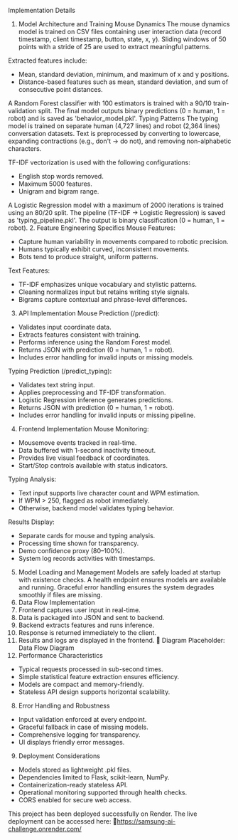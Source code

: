 Implementation Details
1. Model Architecture and Training
Mouse Dynamics
The mouse dynamics model is trained on CSV files containing user interaction data (record timestamp, client timestamp, button, state, x, y). Sliding windows of 50 points with a stride of 25 are used to extract meaningful patterns.

Extracted features include:
- Mean, standard deviation, minimum, and maximum of x and y positions.
- Distance-based features such as mean, standard deviation, and sum of consecutive point distances.

A Random Forest classifier with 100 estimators is trained with a 90/10 train-validation split. The final model outputs binary predictions (0 = human, 1 = robot) and is saved as 'behavior_model.pkl'.
Typing Patterns
The typing model is trained on separate human (4,727 lines) and robot (2,364 lines) conversation datasets. Text is preprocessed by converting to lowercase, expanding contractions (e.g., don't → do not), and removing non-alphabetic characters.

TF-IDF vectorization is used with the following configurations:
- English stop words removed.
- Maximum 5000 features.
- Unigram and bigram range.

A Logistic Regression model with a maximum of 2000 iterations is trained using an 80/20 split. The pipeline (TF-IDF → Logistic Regression) is saved as 'typing_pipeline.pkl'. The output is binary classification (0 = human, 1 = robot).
2. Feature Engineering Specifics
Mouse Features:
- Capture human variability in movements compared to robotic precision.
- Humans typically exhibit curved, inconsistent movements.
- Bots tend to produce straight, uniform patterns.

Text Features:
- TF-IDF emphasizes unique vocabulary and stylistic patterns.
- Cleaning normalizes input but retains writing style signals.
- Bigrams capture contextual and phrase-level differences.
3. API Implementation
Mouse Prediction (/predict):
- Validates input coordinate data.
- Extracts features consistent with training.
- Performs inference using the Random Forest model.
- Returns JSON with prediction (0 = human, 1 = robot).
- Includes error handling for invalid inputs or missing models.

Typing Prediction (/predict_typing):
- Validates text string input.
- Applies preprocessing and TF-IDF transformation.
- Logistic Regression inference generates predictions.
- Returns JSON with prediction (0 = human, 1 = robot).
- Includes error handling for invalid inputs or missing pipeline.
4. Frontend Implementation
Mouse Monitoring:
- Mousemove events tracked in real-time.
- Data buffered with 1-second inactivity timeout.
- Provides live visual feedback of coordinates.
- Start/Stop controls available with status indicators.

Typing Analysis:
- Text input supports live character count and WPM estimation.
- If WPM > 250, flagged as robot immediately.
- Otherwise, backend model validates typing behavior.

Results Display:
- Separate cards for mouse and typing analysis.
- Processing time shown for transparency.
- Demo confidence proxy (80–100%).
- System log records activities with timestamps.
5. Model Loading and Management
Models are safely loaded at startup with existence checks. A health endpoint ensures models are available and running. Graceful error handling ensures the system degrades smoothly if files are missing.
6. Data Flow Implementation
1. Frontend captures user input in real-time.
2. Data is packaged into JSON and sent to backend.
3. Backend extracts features and runs inference.
4. Response is returned immediately to the client.
5. Results and logs are displayed in the frontend.
📌 Diagram Placeholder: Data Flow Diagram
7. Performance Characteristics
- Typical requests processed in sub-second times.
- Simple statistical feature extraction ensures efficiency.
- Models are compact and memory-friendly.
- Stateless API design supports horizontal scalability.
8. Error Handling and Robustness
- Input validation enforced at every endpoint.
- Graceful fallback in case of missing models.
- Comprehensive logging for transparency.
- UI displays friendly error messages.
9. Deployment Considerations
- Models stored as lightweight .pkl files.
- Dependencies limited to Flask, scikit-learn, NumPy.
- Containerization-ready stateless API.
- Operational monitoring supported through health checks.
- CORS enabled for secure web access.

This project has been deployed successfully on Render. The live deployment can be accessed here:
🔗https://samsung-ai-challenge.onrender.com/

